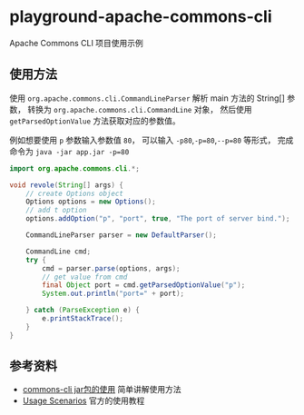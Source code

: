 # playground-apache-commons-cli

Apache Commons CLI 项目使用示例

## 使用方法

使用 `org.apache.commons.cli.CommandLineParser` 解析 main 方法的 String[] 参数，
转换为 `org.apache.commons.cli.CommandLine` 对象，
然后使用 `getParsedOptionValue` 方法获取对应的参数值。

例如想要使用 `p` 参数输入参数值 `80`，
可以输入 `-p80`,`-p=80`,`--p=80` 等形式，
完成命令为  `java -jar app.jar -p=80`

```java
import org.apache.commons.cli.*;

void revole(String[] args) {
    // create Options object
    Options options = new Options();
    // add t option
    options.addOption("p", "port", true, "The port of server bind.");

    CommandLineParser parser = new DefaultParser();

    CommandLine cmd;
    try {
        cmd = parser.parse(options, args);
        // get value from cmd
        final Object port = cmd.getParsedOptionValue("p");
        System.out.println("port=" + port);

    } catch (ParseException e) {
        e.printStackTrace();
    }
}
```

## 参考资料

- [commons-cli jar包的使用](http://www.voidcn.com/article/p-usfprpns-mv.html) 简单讲解使用方法
- [Usage Scenarios](http://commons.apache.org/proper/commons-cli/usage.html) 官方的使用教程